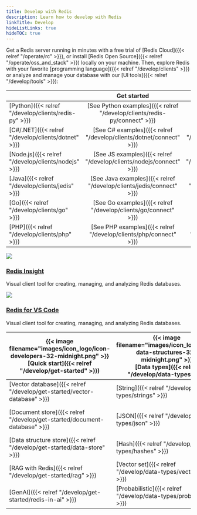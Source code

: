 ```yaml
---
title: Develop with Redis
description: Learn how to develop with Redis
linkTitle: Develop
hideListLinks: true
hideTOC: true
---
```


Get a Redis server running in minutes with a free trial of
[Redis Cloud]({{< relref "/operate/rc" >}}), or install
[Redis Open Source]({{< relref "/operate/oss_and_stack" >}}) locally
on your machine. Then, explore Redis with your favorite
[programming language]({{< relref "/develop/clients" >}})
or analyze and manage your database with our
[UI tools]({{< relref "/develop/tools" >}}):

| | Get started | Document search | Vector search |
|:----- | :-----: | :-----: | :-----:|
| [Python]({{< relref "/develop/clients/redis-py" >}}) | [See Python examples]({{< relref "/develop/clients/redis-py/connect" >}}) | [See Python examples]({{< relref "/develop/clients/redis-py/queryjson" >}}) | [See Python examples]({{< relref "/develop/clients/redis-py/vecsearch" >}}) |
| [C#/.NET]({{< relref "/develop/clients/dotnet" >}}) | [See C# examples]({{< relref "/develop/clients/dotnet/connect" >}}) | [See C# examples]({{< relref "/develop/clients/dotnet/queryjson" >}}) | [See C# examples]({{< relref "/develop/clients/dotnet/vecsearch" >}}) |
| [Node.js]({{< relref "/develop/clients/nodejs" >}}) | [See JS examples]({{< relref "/develop/clients/nodejs/connect" >}}) | [See JS examples]({{< relref "/develop/clients/nodejs/queryjson" >}}) | [See JS examples]({{< relref "/develop/clients/nodejs/vecsearch" >}}) |
| [Java]({{< relref "/develop/clients/jedis" >}}) | [See Java examples]({{< relref "/develop/clients/jedis/connect" >}}) | [See Java examples]({{< relref "/develop/clients/jedis/queryjson" >}}) | [See Java examples]({{< relref "/develop/clients/jedis/vecsearch" >}}) |
| [Go]({{< relref "/develop/clients/go" >}}) | [See Go examples]({{< relref "/develop/clients/go/connect" >}}) | [See Go examples]({{< relref "/develop/clients/go/queryjson" >}}) | [See Go examples]({{< relref "/develop/clients/go/vecsearch" >}}) |
| [PHP]({{< relref "/develop/clients/php" >}}) | [See PHP examples]({{< relref "/develop/clients/php/connect" >}}) | [See PHP examples]({{< relref "/develop/clients/php/queryjson" >}}) | [See PHP examples]({{< relref "/develop/clients/php/vecsearch" >}}) |

<div class="flex flex-col gap-5">
  <div class="flex items-start">
    <img src="/develop/tools/insight/images/Browser.png" class="w-[300px] mr-4">
    <div>
      <h3><a href="/develop/tools/insight">Redis Insight</a></h3>
      <p>Visual client tool for creating, managing, and analyzing Redis databases.</p>
    </div>
  </div>
  <div class="flex items-start">
    <img src="/images/dev/connect/vscode/vscode-cli.png" class="w-[300px] mr-4">
    <div>
      <h3><a href="/develop/tools/insight">Redis for VS Code</a></h3>
      <p>Visual client tool for creating, managing, and analyzing Redis databases.</p>
    </div>
  </div>
</div>

| {{< image filename="images/icon_logo/icon-developers-32-midnight.png" >}}</br>[**Quick start**]({{< relref "/develop/get-started" >}}) | {{< image filename="images/icon_logo/icon-data-structures-32-midnight.png" >}}</br>[**Data types**]({{< relref "/develop/data-types" >}}) | {{< image filename="images/icon_logo/icon-text-search-32-midnight.png" >}}</br>[**Query engine**]({{< relref "/develop/interact/search-and-query" >}}) |
|-----|-----|-----|
| [Vector database]({{< relref "/develop/get-started/vector-database" >}}) | [String]({{< relref "/develop/data-types/strings" >}}) | [Get started]({{< relref "/develop/interact/search-and-query" >}}) |
| [Document store]({{< relref "/develop/get-started/document-database" >}}) | [JSON]({{< relref "/develop/data-types/json" >}}) | [Schema field types]({{< relref "/develop/interact/search-and-query/basic-constructs/field-and-type-options" >}}) |
| [Data structure store]({{< relref "/develop/get-started/data-store" >}}) | [Hash]({{< relref "/develop/data-types/hashes" >}}) | [Indexing]({{< relref "/develop/interact/search-and-query/indexing" >}}) |
| [RAG with Redis]({{< relref "/develop/get-started/rag" >}}) | [Vector set]({{< relref "/develop/data-types/vector-sets" >}}) | [Querying]({{< relref "/develop/interact/search-and-query/query" >}}) |
| [GenAI]({{< relref "/develop/get-started/redis-in-ai" >}}) | [Probabilistic]({{< relref "/develop/data-types/probabilistic" >}}) | [Use cases]({{< relref "/develop/interact/search-and-query/query-use-cases" >}}) |
